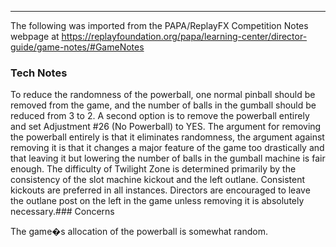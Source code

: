 ***
The following was imported from the PAPA/ReplayFX Competition Notes webpage at https://replayfoundation.org/papa/learning-center/director-guide/game-notes/#GameNotes

### Tech Notes
            
To reduce the randomness of the powerball, one normal pinball should be removed from the game, and the number of balls in the gumball should be reduced from 3 to 2. A second option is to remove the powerball entirely and set Adjustment #26 (No Powerball) to YES. The argument for removing the powerball entirely is that it eliminates randomness, the argument against removing it is that it changes a major feature of the game too drastically and that leaving it but lowering the number of balls in the gumball machine is fair enough. The difficulty of Twilight Zone is determined primarily by the consistency of the slot machine kickout and the left outlane. Consistent kickouts are preferred in all instances. Directors are encouraged to leave the outlane post on the left in the game unless removing it is absolutely necessary.### Concerns
            
The game�s allocation of the powerball is somewhat random.